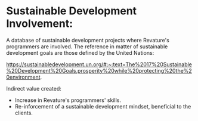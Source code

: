 # Sustainable Development Involvement:
A database of sustainable development projects where Revature's programmers are involved.
The reference in matter of sustainable development goals are those defined by the United Nations:

https://sustainabledevelopment.un.org/#:~:text=The%2017%20Sustainable%20Development%20Goals,prosperity%20while%20protecting%20the%20environment.

Indirect value created:
* Increase in Revature's programmers' skills.
* Re-inforcement of a sustainable development mindset, beneficial to the clients. 


